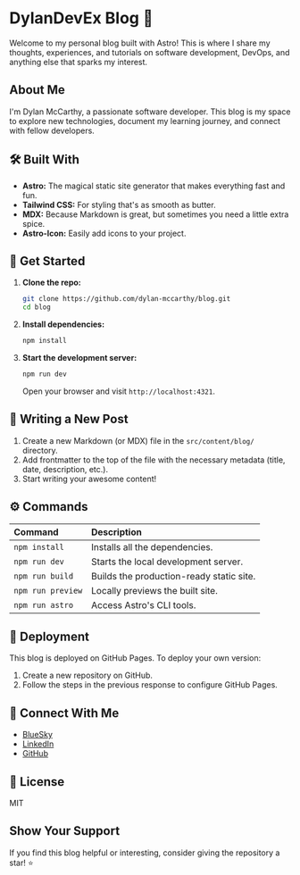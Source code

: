 # DylanDevEx Blog 🚀

Welcome to my personal blog built with Astro! This is where I share my thoughts, experiences, and tutorials on software development, DevOps, and anything else that sparks my interest.

## About Me

I'm Dylan McCarthy, a passionate software developer. This blog is my space to explore new technologies, document my learning journey, and connect with fellow developers.

## 🛠️ Built With

*   **Astro:** The magical static site generator that makes everything fast and fun.
*   **Tailwind CSS:** For styling that's as smooth as butter.
*   **MDX:** Because Markdown is great, but sometimes you need a little extra spice.
*   **Astro-Icon:** Easily add icons to your project.

## 🚀 Get Started

1.  **Clone the repo:**

    ```bash
    git clone https://github.com/dylan-mccarthy/blog.git
    cd blog
    ```

2.  **Install dependencies:**

    ```bash
    npm install
    ```

3.  **Start the development server:**

    ```bash
    npm run dev
    ```

    Open your browser and visit `http://localhost:4321`.

## 📝 Writing a New Post

1.  Create a new Markdown (or MDX) file in the `src/content/blog/` directory.
2.  Add frontmatter to the top of the file with the necessary metadata (title, date, description, etc.).
3.  Start writing your awesome content!

## ⚙️ Commands

| Command           | Description                                      |
| :---------------- | :----------------------------------------------- |
| `npm install`     | Installs all the dependencies.                   |
| `npm run dev`     | Starts the local development server.             |
| `npm run build`   | Builds the production-ready static site.        |
| `npm run preview` | Locally previews the built site.                 |
| `npm run astro`   | Access Astro's CLI tools.                        |

## 🚀 Deployment

This blog is deployed on GitHub Pages. To deploy your own version:

1.  Create a new repository on GitHub.
2.  Follow the steps in the previous response to configure GitHub Pages.

## 🔗 Connect With Me

*   [BlueSky](https://bsky.app/profile/dmcasaservice.bsky.social)
*   [LinkedIn](https://www.linkedin.com/in/dylan-mccarthy-181199ab/)
*   [GitHub](https://github.com/dylan-mccarthy)

## 📜 License

MIT

## Show Your Support

If you find this blog helpful or interesting, consider giving the repository a star! ⭐
